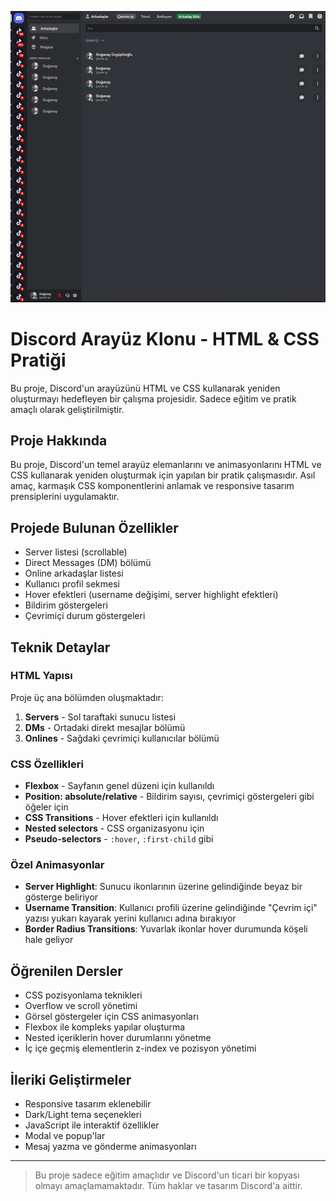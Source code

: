 ![Ekran Görüntüsü](img/ss.png)
# Discord Arayüz Klonu - HTML & CSS Pratiği

Bu proje, Discord'un arayüzünü HTML ve CSS kullanarak yeniden oluşturmayı hedefleyen bir çalışma projesidir. Sadece eğitim ve pratik amaçlı olarak geliştirilmiştir.

## Proje Hakkında

Bu proje, Discord'un temel arayüz elemanlarını ve animasyonlarını HTML ve CSS kullanarak yeniden oluşturmak için yapılan bir pratik çalışmasıdır. Asıl amaç, karmaşık CSS komponentlerini anlamak ve responsive tasarım prensiplerini uygulamaktır.

## Projede Bulunan Özellikler

- Server listesi (scrollable)
- Direct Messages (DM) bölümü
- Online arkadaşlar listesi
- Kullanıcı profil sekmesi
- Hover efektleri (username değişimi, server highlight efektleri)
- Bildirim göstergeleri
- Çevrimiçi durum göstergeleri

## Teknik Detaylar

### HTML Yapısı

Proje üç ana bölümden oluşmaktadır:
1. **Servers** - Sol taraftaki sunucu listesi
2. **DMs** - Ortadaki direkt mesajlar bölümü
3. **Onlines** - Sağdaki çevrimiçi kullanıcılar bölümü

### CSS Özellikleri

- **Flexbox** - Sayfanın genel düzeni için kullanıldı
- **Position: absolute/relative** - Bildirim sayısı, çevrimiçi göstergeleri gibi öğeler için
- **CSS Transitions** - Hover efektleri için kullanıldı
- **Nested selectors** - CSS organizasyonu için
- **Pseudo-selectors** - `:hover`, `:first-child` gibi

### Özel Animasyonlar

- **Server Highlight**: Sunucu ikonlarının üzerine gelindiğinde beyaz bir gösterge beliriyor
- **Username Transition**: Kullanıcı profili üzerine gelindiğinde "Çevrim içi" yazısı yukarı kayarak yerini kullanıcı adına bırakıyor
- **Border Radius Transitions**: Yuvarlak ikonlar hover durumunda köşeli hale geliyor

## Öğrenilen Dersler

- CSS pozisyonlama teknikleri 
- Overflow ve scroll yönetimi
- Görsel göstergeler için CSS animasyonları
- Flexbox ile kompleks yapılar oluşturma
- Nested içeriklerin hover durumlarını yönetme
- İç içe geçmiş elementlerin z-index ve pozisyon yönetimi

## İleriki Geliştirmeler

- Responsive tasarım eklenebilir
- Dark/Light tema seçenekleri
- JavaScript ile interaktif özellikler
- Modal ve popup'lar
- Mesaj yazma ve gönderme animasyonları

---

> Bu proje sadece eğitim amaçlıdır ve Discord'un ticari bir kopyası olmayı amaçlamamaktadır. Tüm haklar ve tasarım Discord'a aittir.